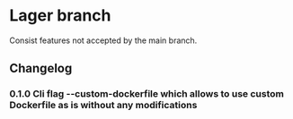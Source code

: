 # Lager branch

Consist features not accepted by the main branch.

## Changelog

### 0.1.0 Cli flag --custom-dockerfile which allows to use custom Dockerfile as is without any modifications